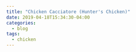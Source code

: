 ```yaml
---
title: "Chicken Cacciatore (Hunter's Chicken)"
date: 2019-04-18T15:34:30-04:00
categories:
  - blog
tags:
  - chicken
---
```




